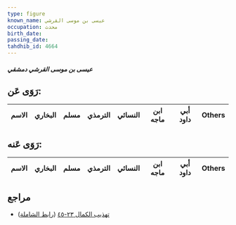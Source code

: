 ```yaml
---
type: figure
known_name: عيسى بن موسى القرشي
occupation: محدث
birth_date:
passing_date:
tahdhib_id: 4664
---
```

##### عيسى بن موسى القرشي دمشقي

## رَوَى عَن:
| الاسم | البخاري | مسلم | الترمذي | النسائي | ابن ماجه | أبي داود | Others |
| ----- | ------- | ---- | ------- | ------- | -------- | -------- | ------ |
## رَوَى عَنه:
| الاسم | البخاري | مسلم | الترمذي | النسائي | ابن ماجه | أبي داود | Others |
| ----- | ------- | ---- | ------- | ------- | -------- | -------- | ------ |
## مراجع
- [تهذيب الكمال ٢٣-٤٥](obsidian://open?vault=Tahdhib-al-Kamal&file=Figures/٤٦٦٤-عيسى%20بن%20موسى%20القرشي%20دمشقي) ([رابط الشاملة](https://shamela.ws/book/3722/11932))